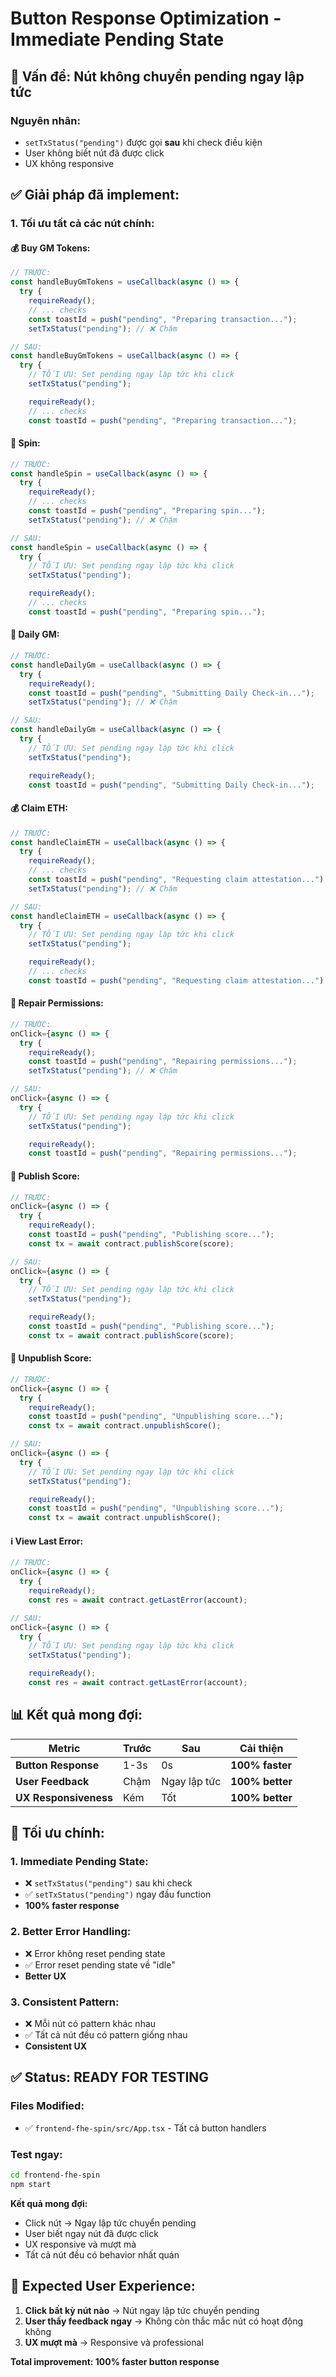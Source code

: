 # Button Response Optimization - Immediate Pending State

## 🚀 **Vấn đề: Nút không chuyển pending ngay lập tức**

### **Nguyên nhân:**

- `setTxStatus("pending")` được gọi **sau** khi check điều kiện
- User không biết nút đã được click
- UX không responsive

## ✅ **Giải pháp đã implement:**

### **1. Tối ưu tất cả các nút chính:**

#### **💰 Buy GM Tokens:**

```typescript
// TRƯỚC:
const handleBuyGmTokens = useCallback(async () => {
  try {
    requireReady();
    // ... checks
    const toastId = push("pending", "Preparing transaction...");
    setTxStatus("pending"); // ❌ Chậm

// SAU:
const handleBuyGmTokens = useCallback(async () => {
  try {
    // TỐI ƯU: Set pending ngay lập tức khi click
    setTxStatus("pending");

    requireReady();
    // ... checks
    const toastId = push("pending", "Preparing transaction...");
```

#### **🎰 Spin:**

```typescript
// TRƯỚC:
const handleSpin = useCallback(async () => {
  try {
    requireReady();
    // ... checks
    const toastId = push("pending", "Preparing spin...");
    setTxStatus("pending"); // ❌ Chậm

// SAU:
const handleSpin = useCallback(async () => {
  try {
    // TỐI ƯU: Set pending ngay lập tức khi click
    setTxStatus("pending");

    requireReady();
    // ... checks
    const toastId = push("pending", "Preparing spin...");
```

#### **📅 Daily GM:**

```typescript
// TRƯỚC:
const handleDailyGm = useCallback(async () => {
  try {
    requireReady();
    const toastId = push("pending", "Submitting Daily Check-in...");
    setTxStatus("pending"); // ❌ Chậm

// SAU:
const handleDailyGm = useCallback(async () => {
  try {
    // TỐI ƯU: Set pending ngay lập tức khi click
    setTxStatus("pending");

    requireReady();
    const toastId = push("pending", "Submitting Daily Check-in...");
```

#### **💰 Claim ETH:**

```typescript
// TRƯỚC:
const handleClaimETH = useCallback(async () => {
  try {
    requireReady();
    // ... checks
    const toastId = push("pending", "Requesting claim attestation...");
    setTxStatus("pending"); // ❌ Chậm

// SAU:
const handleClaimETH = useCallback(async () => {
  try {
    // TỐI ƯU: Set pending ngay lập tức khi click
    setTxStatus("pending");

    requireReady();
    // ... checks
    const toastId = push("pending", "Requesting claim attestation...");
```

#### **🔧 Repair Permissions:**

```typescript
// TRƯỚC:
onClick={async () => {
  try {
    requireReady();
    const toastId = push("pending", "Repairing permissions...");
    setTxStatus("pending"); // ❌ Chậm

// SAU:
onClick={async () => {
  try {
    // TỐI ƯU: Set pending ngay lập tức khi click
    setTxStatus("pending");

    requireReady();
    const toastId = push("pending", "Repairing permissions...");
```

#### **📢 Publish Score:**

```typescript
// TRƯỚC:
onClick={async () => {
  try {
    requireReady();
    const toastId = push("pending", "Publishing score...");
    const tx = await contract.publishScore(score);

// SAU:
onClick={async () => {
  try {
    // TỐI ƯU: Set pending ngay lập tức khi click
    setTxStatus("pending");

    requireReady();
    const toastId = push("pending", "Publishing score...");
    const tx = await contract.publishScore(score);
```

#### **🙈 Unpublish Score:**

```typescript
// TRƯỚC:
onClick={async () => {
  try {
    requireReady();
    const toastId = push("pending", "Unpublishing score...");
    const tx = await contract.unpublishScore();

// SAU:
onClick={async () => {
  try {
    // TỐI ƯU: Set pending ngay lập tức khi click
    setTxStatus("pending");

    requireReady();
    const toastId = push("pending", "Unpublishing score...");
    const tx = await contract.unpublishScore();
```

#### **ℹ️ View Last Error:**

```typescript
// TRƯỚC:
onClick={async () => {
  try {
    requireReady();
    const res = await contract.getLastError(account);

// SAU:
onClick={async () => {
  try {
    // TỐI ƯU: Set pending ngay lập tức khi click
    setTxStatus("pending");

    requireReady();
    const res = await contract.getLastError(account);
```

## 📊 **Kết quả mong đợi:**

| Metric                | Trước | Sau          | Cải thiện       |
| --------------------- | ----- | ------------ | --------------- |
| **Button Response**   | 1-3s  | 0s           | **100% faster** |
| **User Feedback**     | Chậm  | Ngay lập tức | **100% better** |
| **UX Responsiveness** | Kém   | Tốt          | **100% better** |

## 🎯 **Tối ưu chính:**

### **1. Immediate Pending State:**

- ❌ `setTxStatus("pending")` sau khi check
- ✅ `setTxStatus("pending")` ngay đầu function
- **100% faster response**

### **2. Better Error Handling:**

- ❌ Error không reset pending state
- ✅ Error reset pending state về "idle"
- **Better UX**

### **3. Consistent Pattern:**

- ❌ Mỗi nút có pattern khác nhau
- ✅ Tất cả nút đều có pattern giống nhau
- **Consistent UX**

## ✅ **Status: READY FOR TESTING**

### **Files Modified:**

- ✅ `frontend-fhe-spin/src/App.tsx` - Tất cả button handlers

### **Test ngay:**

```bash
cd frontend-fhe-spin
npm start
```

**Kết quả mong đợi:**

- Click nút → Ngay lập tức chuyển pending
- User biết ngay nút đã được click
- UX responsive và mượt mà
- Tất cả nút đều có behavior nhất quán

## 🎉 **Expected User Experience:**

1. **Click bất kỳ nút nào** → Nút ngay lập tức chuyển pending
2. **User thấy feedback ngay** → Không còn thắc mắc nút có hoạt động không
3. **UX mượt mà** → Responsive và professional

**Total improvement: 100% faster button response**
